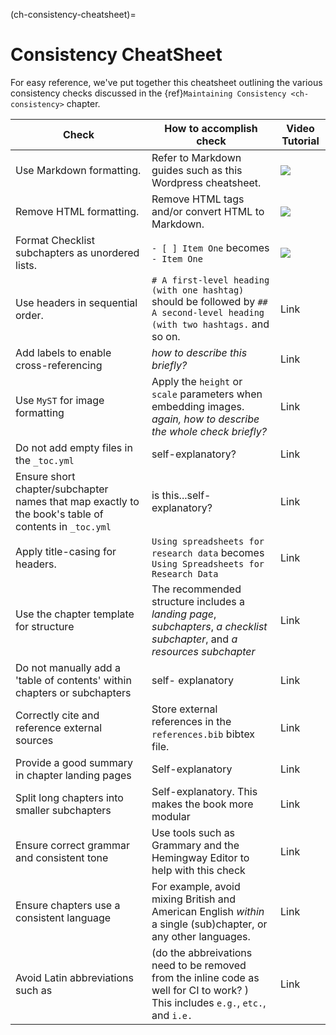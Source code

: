 (ch-consistency-cheatsheet)=
# Consistency CheatSheet

For easy reference, we've put together this cheatsheet outlining the various consistency checks discussed in the {ref}`Maintaining Consistency <ch-consistency>` chapter. 

Check | How to accomplish check | Video Tutorial 
------|--------|-------
Use Markdown formatting. | Refer to Markdown guides such as this Wordpress cheatsheet. | ![](https://media.giphy.com/media/3rgXBroGwOuAScNQfm/giphy.gif)
Remove HTML formatting. | Remove HTML tags and/or convert HTML to Markdown. | ![](https://media.giphy.com/media/lQDLwWUMPaAHvh8pAG/giphy.gif)
Format Checklist subchapters as unordered lists. | `- [ ] Item One` becomes `- Item One` | ![](https://media.giphy.com/media/g1prQM5Ox4AHGip3Mk/giphy.gif)
Use headers in sequential order. | `# A first-level heading (with one hashtag)` should be followed by `## A second-level heading (with two hashtags.` and so on. | Link  
Add labels to enable cross-referencing | _how to describe this briefly?_ | Link
Use `MyST` for image formatting | Apply the `height` or `scale` parameters when embedding images. _again, how to describe the whole check briefly?_ | Link
Do not add empty files in the `_toc.yml` | self-explanatory? | Link
Ensure short chapter/subchapter names that map exactly to the book's table of contents in `_toc.yml` | is this...self-explanatory? | Link
Apply title-casing for headers. | `Using spreadsheets for research data` becomes `Using Spreadsheets for Research Data` | Link
Use the chapter template for structure | The recommended structure includes a _landing page_, _subchapters_, _a checklist subchapter_, and _a resources subchapter_ | Link
Do not manually add a 'table of contents' within chapters or subchapters | self- explanatory | Link
Correctly cite and reference external sources | Store external references in the `references.bib` bibtex file. | Link
Provide a good summary in chapter landing pages | Self-explanatory | Link
Split long chapters into smaller subchapters | Self-explanatory. This makes the book more modular | Link
Ensure correct grammar and consistent tone | Use tools such as Grammary and the Hemingway Editor to help with this check | Link
Ensure chapters use a consistent language | For example, avoid mixing British and American English _within_ a single (sub)chapter, or any other languages. | Link
Avoid Latin abbreviations such as  | (do the abbreivations need to be removed from the inline code as well for CI to work? ) This includes `e.g.`, `etc.`, and `i.e.` | Link
